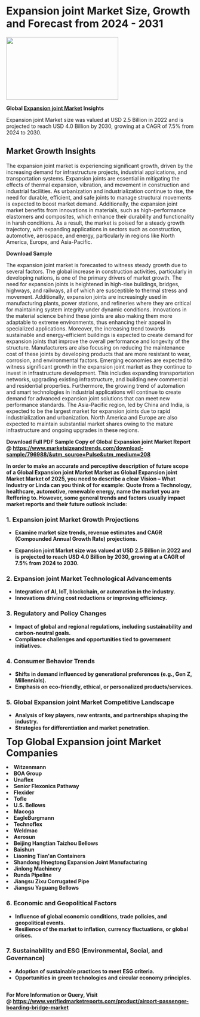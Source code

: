 <H1>Expansion joint Market Size, Growth and Forecast from 2024 - 2031</H1><img class="aligncenter size-medium wp-image-584254" src="https://thirdeyenews.in/wp-content/uploads/2024/09/Global-Market-Research-300x168.jpeg" alt="" width="300" height="168" /><p><strong>Global&nbsp;<a href="https://www.marketsizeandtrends.com/download-sample/796988/&amp;utm_source=Pulse&amp;utm_medium=208">Expansion joint Market</a> Insights</strong></p><p>Expansion joint Market size was valued at USD 2.5 Billion in 2022 and is projected to reach USD 4.0 Billion by 2030, growing at a CAGR of 7.5% from 2024 to 2030.</p><p><h2>Market Growth Insights</h2> <p>The expansion joint market is experiencing significant growth, driven by the increasing demand for infrastructure projects, industrial applications, and transportation systems. Expansion joints are essential in mitigating the effects of thermal expansion, vibration, and movement in construction and industrial facilities. As urbanization and industrialization continue to rise, the need for durable, efficient, and safe joints to manage structural movements is expected to boost market demand. Additionally, the expansion joint market benefits from innovations in materials, such as high-performance elastomers and composites, which enhance their durability and functionality in harsh conditions. As a result, the market is poised for a steady growth trajectory, with expanding applications in sectors such as construction, automotive, aerospace, and energy, particularly in regions like North America, Europe, and Asia-Pacific.</p> <p><strong>Download Sample</strong></p> <p>The expansion joint market is forecasted to witness steady growth due to several factors. The global increase in construction activities, particularly in developing nations, is one of the primary drivers of market growth. The need for expansion joints is heightened in high-rise buildings, bridges, highways, and railways, all of which are susceptible to thermal stress and movement. Additionally, expansion joints are increasingly used in manufacturing plants, power stations, and refineries where they are critical for maintaining system integrity under dynamic conditions. Innovations in the material science behind these joints are also making them more adaptable to extreme environments, thus enhancing their appeal in specialized applications. Moreover, the increasing trend towards sustainable and energy-efficient buildings is expected to create demand for expansion joints that improve the overall performance and longevity of the structure. Manufacturers are also focusing on reducing the maintenance cost of these joints by developing products that are more resistant to wear, corrosion, and environmental factors. Emerging economies are expected to witness significant growth in the expansion joint market as they continue to invest in infrastructure development. This includes expanding transportation networks, upgrading existing infrastructure, and building new commercial and residential properties. Furthermore, the growing trend of automation and smart technologies in industrial applications will continue to create demand for advanced expansion joint solutions that can meet new performance standards. The Asia-Pacific region, led by China and India, is expected to be the largest market for expansion joints due to rapid industrialization and urbanization. North America and Europe are also expected to maintain substantial market shares owing to the mature infrastructure and ongoing upgrades in these regions. <p><strong></p><p><span class=""><strong>Download Full PDF Sample Copy of Global Expansion joint Market Report</strong> @ <a href="https://www.marketsizeandtrends.com/download-sample/796988/&amp;utm_source=Pulse&amp;utm_medium=208" target="_blank">https://www.marketsizeandtrends.com/download-sample/796988/&amp;utm_source=Pulse&amp;utm_medium=208</a></span></p><p>In order to make an accurate and perceptive description of future scope of a Global&nbsp;Expansion joint Market Market as Global&nbsp;Expansion joint Market Market of 2025, you need to describe a clear Vision &ndash; What Industry or Linda can you think of for example: Quote from a Technology, healthcare, automotive, renewable energy, name the market you are Reffering to. However, some general trends and factors usually impact market reports and their future outlook include:</p><h3>1.&nbsp;<strong>Expansion joint Market Growth Projections</strong></h3><ul><li>Examine market size trends, revenue estimates and CAGR (Compounded Annual Growth Rate) projections.</li><li><p>Expansion joint Market size was valued at USD 2.5 Billion in 2022 and is projected to reach USD 4.0 Billion by 2030, growing at a CAGR of 7.5% from 2024 to 2030.</p></li></ul><h3>2.&nbsp;<strong>Expansion joint Market Technological Advancements</strong></h3><ul><li>Integration of AI, IoT, blockchain, or automation in the industry.</li><li>Innovations driving cost reductions or improving efficiency.</li></ul><h3>3.&nbsp;<strong>Regulatory and Policy Changes</strong></h3><ul><li>Impact of global and regional regulations, including sustainability and carbon-neutral goals.</li><li>Compliance challenges and opportunities tied to government initiatives.</li></ul><h3>4.&nbsp;<strong>Consumer Behavior Trends</strong></h3><ul><li>Shifts in demand influenced by generational preferences (e.g., Gen Z, Millennials).</li><li>Emphasis on eco-friendly, ethical, or personalized products/services.</li></ul><h3>5.&nbsp;<strong>Global Expansion joint Market Competitive Landscape</strong></h3><ul><li>Analysis of key players, new entrants, and partnerships shaping the industry.</li><li>Strategies for differentiation and market penetration.</li></ul><p data-pm-slice="1 1 []"><span style="color: inherit; font-family: inherit; font-size: 25px;">Top Global Expansion joint Market Companies</span></p><div class="" data-test-id=""><p><li>Witzenmann</li><li> BOA Group</li><li> Unaflex</li><li> Senior Flexonics Pathway</li><li> Flexider</li><li> Tofle</li><li> U.S. Bellows</li><li> Macoga</li><li> EagleBurgmann</li><li> Technoflex</li><li> Weldmac</li><li> Aerosun</li><li> Beijing Hangtian Taizhou Bellows</li><li> Baishun</li><li> Liaoning Tian'an Containers</li><li> Shandong Hnegtong Expansion Joint Manufacturing</li><li> Jinlong Machinery</li><li> Runda Pipeline</li><li> Jiangsu Zixu Corrugated Pipe</li><li> Jiangsu Yaguang Bellows</li></p></div><h3>6.&nbsp;<strong>Economic and Geopolitical Factors</strong></h3><ul><li>Influence of global economic conditions, trade policies, and geopolitical events.</li><li>Resilience of the market to inflation, currency fluctuations, or global crises.</li></ul><h3>7.&nbsp;<strong>Sustainability and ESG (Environmental, Social, and Governance)</strong></h3><ul><li>Adoption of sustainable practices to meet ESG criteria.</li><li>Opportunities in green technologies and circular economy principles.</li></ul><h2><strong style="font-size: 14px;">For More Information or Query, Visit @&nbsp;</strong><a style="background-color: #ffffff; font-size: 14px;" href="https://www.marketsizeandtrends.com/report/expansion-joint-market/" target="_blank">https://www.verifiedmarketreports.com/product/airport-passenger-boarding-bridge-market</a></h2>
